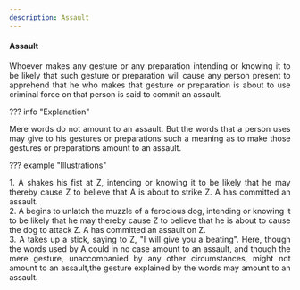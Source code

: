 ```yaml
---
description: Assault
---
```


#### Assault
<div style="text-align: justify">

Whoever makes any gesture or any preparation intending or knowing it to be likely that such gesture or preparation will cause any person present to apprehend that he who makes that gesture or preparation is about to use criminal force on that person is said to commit an assault.

</div>

??? info "Explanation"
    <div style="text-align: justify"> Mere words do not amount to an assault. But the words that a person uses may give to his gestures or preparations such a meaning as to make those gestures or preparations amount to an assault.

??? example "Illustrations"
    <div style="text-align: justify"> 1. A shakes his fist at Z, intending or knowing it to be likely that he may thereby cause Z to believe that A is about to strike Z. A has committed an assault.
    <div style="text-align: justify"> 2. A begins to unlatch the muzzle of a ferocious dog, intending or knowing it to be likely that he may thereby cause Z to believe that he is about to cause the dog to attack Z. A has committed an assault on Z.
    <div style="text-align: justify"> 3. A takes up a stick, saying to Z, "I will give you a beating". Here, though the words used by A could in no case amount to an assault, and though the mere gesture, unaccompanied by any other circumstances, might not amount to an assault,the gesture explained by the words may amount to an assault.
